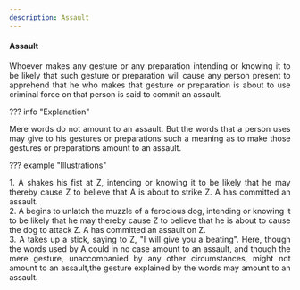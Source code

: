 ```yaml
---
description: Assault
---
```


#### Assault
<div style="text-align: justify">

Whoever makes any gesture or any preparation intending or knowing it to be likely that such gesture or preparation will cause any person present to apprehend that he who makes that gesture or preparation is about to use criminal force on that person is said to commit an assault.

</div>

??? info "Explanation"
    <div style="text-align: justify"> Mere words do not amount to an assault. But the words that a person uses may give to his gestures or preparations such a meaning as to make those gestures or preparations amount to an assault.

??? example "Illustrations"
    <div style="text-align: justify"> 1. A shakes his fist at Z, intending or knowing it to be likely that he may thereby cause Z to believe that A is about to strike Z. A has committed an assault.
    <div style="text-align: justify"> 2. A begins to unlatch the muzzle of a ferocious dog, intending or knowing it to be likely that he may thereby cause Z to believe that he is about to cause the dog to attack Z. A has committed an assault on Z.
    <div style="text-align: justify"> 3. A takes up a stick, saying to Z, "I will give you a beating". Here, though the words used by A could in no case amount to an assault, and though the mere gesture, unaccompanied by any other circumstances, might not amount to an assault,the gesture explained by the words may amount to an assault.
